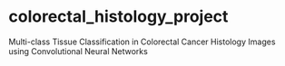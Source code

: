 # colorectal_histology_project
Multi-class Tissue Classification in Colorectal Cancer Histology Images using Convolutional Neural Networks
